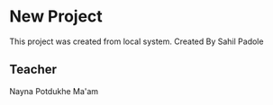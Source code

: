 # New Project
This project was created from local system.
Created By Sahil Padole

## Teacher 
Nayna Potdukhe Ma'am